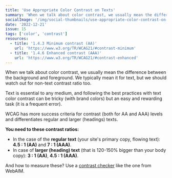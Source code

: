 ```yaml
---
title: 'Use Appropriate Color Contrast on Texts'
summary: 'When we talk about color contrast, we usually mean the difference between the background and foreground. We typically mean it for text, but we should watch out for non-text contrast ratio too.'
socialImage: '/img/social-thumbnails/use-appropriate-color-contrast-on-texts.png'
date: '2022-12-21'
issue: 15
tags: ['color', 'contrast']
resources:
  - title: '1.4.3 Minimum contrast (AA)'
    url: 'https://www.w3.org/TR/WCAG21/#contrast-minimum'
  - title: '1.4.6 Enhanced contrast (AAA)'
    url: 'https://www.w3.org/TR/WCAG21/#contrast-enhanced'
---
```


When we talk about color contrast, we usually mean the difference between the background and foreground. We typically mean it for text, but we should watch out for non-text contrast ratio too.

Text is essential to any medium, and following the best practices with text color contrast can be tricky (with brand colors) but an easy and rewarding task (it is a frequent error).

WCAG has more success criteria for contrast (both for AA and AAA) levels and differentiates regular and larger (headings) texts.

**You need to these contrast ratios:**

- In the case of the **regular text** (your site's primary copy, flowing text): **4.5 : 1 (AA)** and **7 : 1 (AAA)**.
- In case of **larger (heading) text** (that is 120-150% bigger than your body copy): **3 : 1 (AA)**, **4.5 : 1 (AAA)**.

And how to measure these? Use a [contrast checker](https://webaim.org/resources/contrastchecker/) like the one from WebAIM.
